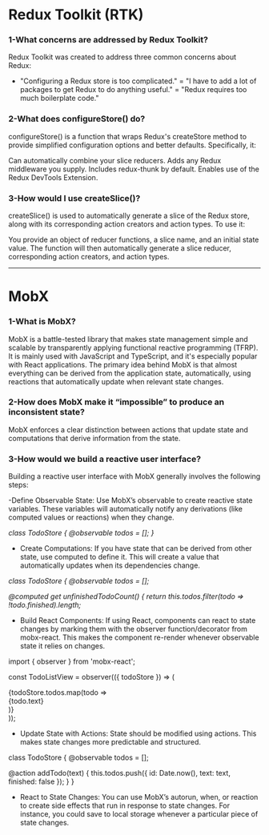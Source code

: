 # Redux Toolkit (RTK)

### 1-What concerns are addressed by Redux Toolkit?
Redux Toolkit was created to address three common concerns about Redux:

- "Configuring a Redux store is too complicated."
= "I have to add a lot of packages to get Redux to do anything useful."
= "Redux requires too much boilerplate code."

### 2-What does configureStore() do?
configureStore() is a function that wraps Redux's createStore method to provide simplified configuration options and better defaults. Specifically, it:

Can automatically combine your slice reducers.
Adds any Redux middleware you supply.
Includes redux-thunk by default.
Enables use of the Redux DevTools Extension.

### 3-How would I use createSlice()?
createSlice() is used to automatically generate a slice of the Redux store, along with its corresponding action creators and action types. To use it:

You provide an object of reducer functions, a slice name, and an initial state value.
The function will then automatically generate a slice reducer, corresponding action creators, and action types.
***
# MobX

### 1-What is MobX?
MobX is a battle-tested library that makes state management simple and scalable by transparently applying functional reactive programming (TFRP). It is mainly used with JavaScript and TypeScript, and it's especially popular with React applications. The primary idea behind MobX is that almost everything can be derived from the application state, automatically, using reactions that automatically update when relevant state changes.
### 2-How does MobX make it “impossible” to produce an inconsistent state?
MobX enforces a clear distinction between actions that update state and computations that derive information from the state.

### 3-How would we build a reactive user interface?
Building a reactive user interface with MobX generally involves the following steps:

-Define Observable State: Use MobX’s observable to create reactive state variables. These variables will automatically notify any derivations (like computed values or reactions) when they change.


*class TodoStore { @observable todos = []; }*


- Create Computations: If you have state that can be derived from other state, use computed to define it. This will create a value that automatically updates when its dependencies change.

*class TodoStore {  @observable todos = [];*
  
*@computed get unfinishedTodoCount() {*
*return this.todos.filter(todo => !todo.finished).length;*
  
  
- Build React Components: If using React, components can react to state changes by marking them with the observer function/decorator from mobx-react. This makes the component re-render whenever observable state it relies on changes.

import { observer } from 'mobx-react';

const TodoListView = observer(({ todoStore }) => (
  <div>
    {todoStore.todos.map(todo => <div key={todo.id}>{todo.text}</div>)}
  </div>
));


- Update State with Actions: State should be modified using actions. This makes state changes more predictable and structured.


class TodoStore {
  @observable todos = [];

  @action addTodo(text) {
    this.todos.push({ id: Date.now(), text: text, finished: false });
  }
}

- React to State Changes: You can use MobX’s autorun, when, or reaction to create side effects that run in response to state changes. For instance, you could save to local storage whenever a particular piece of state changes.

